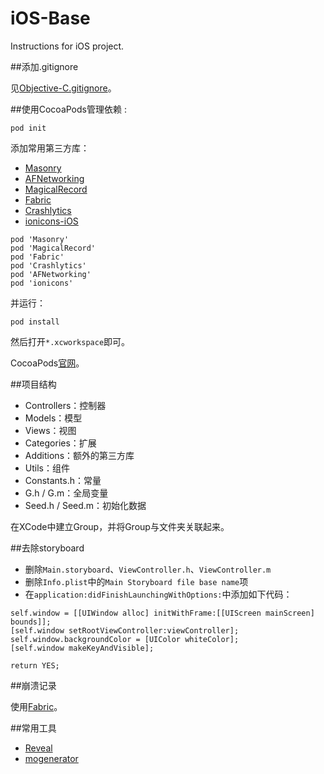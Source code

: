 iOS-Base
========

Instructions for iOS project.

##添加.gitignore

见[Objective-C.gitignore](https://github.com/github/gitignore/blob/master/Objective-C.gitignore)。

##使用CocoaPods管理依赖
:
```
pod init
```

添加常用第三方库：

* [Masonry](https://github.com/SnapKit/Masonry)
* [AFNetworking](https://github.com/AFNetworking/AFNetworking)
* [MagicalRecord](https://github.com/magicalpanda/MagicalRecord)
* [Fabric](https://fabric.io)
* [Crashlytics](https://get.fabric.io/crashlytics)
* [ionicons-iOS](https://github.com/sweetmandm/ionicons-iOS)

```
pod 'Masonry'
pod 'MagicalRecord'
pod 'Fabric'
pod 'Crashlytics'
pod 'AFNetworking'
pod 'ionicons'
```

并运行：

```
pod install
```

然后打开`*.xcworkspace`即可。


CocoaPods[官网](https://cocoapods.org)。

##项目结构

* Controllers：控制器
* Models：模型
* Views：视图
* Categories：扩展
* Additions：额外的第三方库
* Utils：组件
* Constants.h：常量
* G.h / G.m：全局变量
* Seed.h / Seed.m：初始化数据

在XCode中建立Group，并将Group与文件夹关联起来。

##去除storyboard

* 删除`Main.storyboard`、`ViewController.h`、`ViewController.m`
* 删除`Info.plist`中的`Main Storyboard file base name`项
* 在`application:didFinishLaunchingWithOptions:`中添加如下代码：
```objc
self.window = [[UIWindow alloc] initWithFrame:[[UIScreen mainScreen] bounds]];
[self.window setRootViewController:viewController];
self.window.backgroundColor = [UIColor whiteColor];
[self.window makeKeyAndVisible];

return YES;
```

##崩溃记录

使用[Fabric](https://fabric.io)。

##常用工具

* [Reveal](http://revealapp.com)
* [mogenerator](https://github.com/rentzsch/mogenerator)

